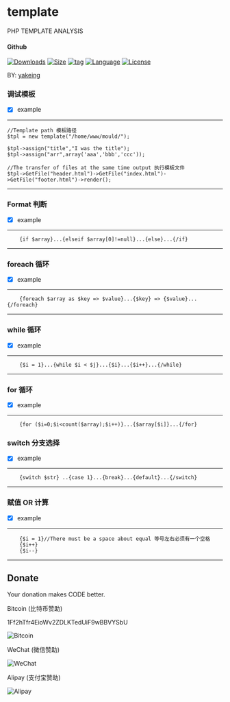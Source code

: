 # template

PHP TEMPLATE ANALYSIS

#### Github

[![Downloads](https://img.shields.io/github/downloads/yakeing/php_template/total.svg)](https://github.com/yakeing/php_template)
[![Size](https://img.shields.io/github/size/yakeing/php_template/template.php.svg)](https://github.com/yakeing/php_template)
[![tag](https://img.shields.io/github/tag/yakeing/php_template.svg)](https://github.com/yakeing/php_template)
[![Language](https://oauth.applinzi.com/SvgLabel/4D4D4D/Language/F66000/PHP/image.svg)](https://github.com/yakeing/php_template)
[![License](https://oauth.applinzi.com/SvgLabel/4D4D4D/License/007EC6/MPL-2.0/image.svg)](https://github.com/yakeing/php_template)

BY: [yakeing](http://weibo.com/yakeing)

### 调试模板

- [x] example

---
	//Template path 模板路径
  	$tpl = new template("/home/www/mould/");
  
	$tpl->assign("title","I was the title");
	$tpl->assign("arr",array('aaa','bbb','ccc'));
    
	//The transfer of files at the same time output 执行模板文件
	$tpl->GetFile("header.html")->GetFile("index.html")->GetFile("footer.html")->render(); 
---



### Format 判断
 
- [x] example

---
        {if $array}...{elseif $array[0]!=null}...{else}...{/if}
---

### foreach 循环
 
- [x] example

---
        {foreach $array as $key => $value}...{$key} => {$value}...{/foreach}
---

### while 循环
 
- [x] example

---
        {$i = 1}...{while $i < $j}...{$i}...{$i++}...{/while}
---

### for 循环
 
- [x] example

---
        {for ($i=0;$i<count($array);$i++)}...{$array[$i]}...{/for}
		
### switch 分支选择
 
- [x] example

---
		{switch $str} ..{case 1}...{break}...{default}...{/switch}
---

### 赋值 OR 计算
 
- [x] example

---
        {$i = 1}//There must be a space about equal 等号左右必须有一个空格
        {$i++}
        {$i--}
---


Donate
---
Your donation makes CODE better.

 Bitcoin (比特币赞助)

 1Ff2hTfr4EioWv2ZDLKTedUiF9wBBVYSbU

 ![Bitcoin](https://oauth.applinzi.com/QR/230/bitcoin%3a1Ff2hTfr4EioWv2ZDLKTedUiF9wBBVYSbU/Bitcoin.png)

 WeChat (微信赞助)

 ![WeChat](https://oauth.applinzi.com/QR/230/wxp%3a%7C%7Cf2f0SOGAUjQ1ALzigoyN7nW8tK68D2oeU3YO/WeChat.png)

 Alipay (支付宝赞助)

 ![Alipay](https://oauth.applinzi.com/QR/230/HTTPS%3a%7C%7CQR.ALIPAY.COM%7CTSX082709YGHVXYUQCWKD6/Alipay.png)
 

